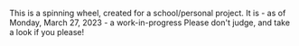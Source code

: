 This is a spinning wheel, created for a school/personal project. It is - as of Monday, March 27, 2023 - a work-in-progress Please don't judge, and take a look if you please!
